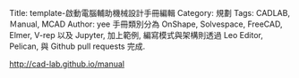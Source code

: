 Title: template-啟動電腦輔助機械設計手冊編輯
Category: 規劃
Tags: CADLAB, Ｍanual, MCAD
Author: yee
手冊類別分為 OnShape, Solvespace, FreeCAD, Elmer, V-rep 以及 Jupyter, 加上範例, 編寫模式與架構則透過 Leo Editor, Pelican,  與 Github pull requests 完成.

<!-- PELICAN_END_SUMMARY -->

<a href="http://40423112.github.io/blog">http://cad-lab.github.io/manual</a>
